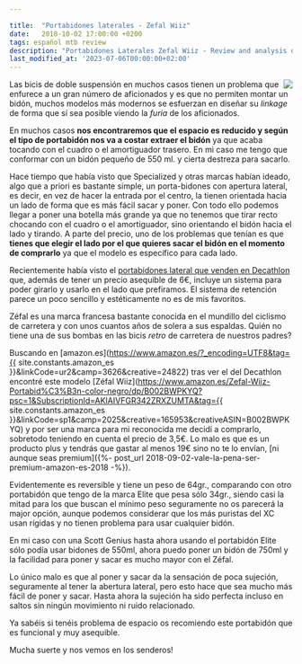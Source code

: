 ```yaml
---

title:  "Portabidones laterales - Zefal Wiiz"
date:   2018-10-02 17:00:00 +0200
tags: español mtb review
description: "Portabidones Laterales Zefal Wiiz - Review and analysis of the Zefal Wiiz side-entry bottle cage."
last_modified_at: '2023-07-06T00:00:00+02:00'
---
```


<a href='{{ site.constants.wsib }}/es/zefal%20wiiz'><img style="float: right;" src="https://i.imgur.com/tejFkXZm.jpg"></a>

Las bicis de doble suspensión en muchos casos tienen un problema que enfurece a un gran número de aficionados y es que no permiten montar un bidón, muchos modelos más modernos se esfuerzan en diseñar su *linkage* de forma que sí sea posible viendo la *furia* de los aficionados.

En muchos casos **nos encontraremos que el espacio es reducido y según el tipo de portabidón nos va a costar extraer el bidón** ya que acaba tocando con el cuadro o el amortiguador trasero. En mi caso me tengo que conformar con un bidón pequeño de 550 ml. y cierta destreza para sacarlo.

Hace tiempo que había visto que Specialized y otras marcas habían ideado, algo que a priori es bastante simple, un porta-bidones con apertura lateral, es decir, en vez de hacer la entrada por el centro, la tienen orientada hacia un lado de forma que es más fácil sacar y poner. Con todo ello podemos llegar a poner una botella más grande ya que no tenemos que tirar recto chocando con el cuadro o el amortiguador, sino orientando el bidón hacia el lado y tirando. A parte del precio, uno de los problemas que tenían es que **tienes que elegir el lado por el que quieres sacar el bidón en el momento de comprarlo** ya que el modelo es específico para cada lado.

Recientemente había visto el [portabidones lateral que venden en Decathlon](https://www.decathlon.es/portabidon-bicicleta-ciclismo-btwin-entrada-lateral-id_8500510.html) que, además de tener un precio asequible de 6€, incluye un sistema para poder girarlo y usarlo en el lado que prefiramos. El sistema de retención parece un poco sencillo y estéticamente no es de mis favoritos.

Zéfal es una marca francesa bastante conocida en el mundillo del ciclismo de carretera y con unos cuantos años de solera a sus espaldas. Quién no tiene una de sus bombas en las bicis *retro* de carretera de nuestros padres?

Buscando en [amazon.es](https://www.amazon.es/?_encoding=UTF8&tag={{ site.constants.amazon_es }}&linkCode=ur2&camp=3626&creative=24822) tras ver el del Decathlon encontré este modelo [Zéfal Wiiz](https://www.amazon.es/Zefal-Wiiz-Portabid%C3%B3n-color-negro/dp/B002BWPKYQ?psc=1&SubscriptionId=AKIAIVFGR342ZRXZUMTA&tag={{ site.constants.amazon_es }}&linkCode=sp1&camp=2025&creative=165953&creativeASIN=B002BWPKYQ) y por ser una marca para mi reconocida me decidí a comprarlo, sobretodo teniendo en cuenta el precio de 3,5€. Lo malo es que es un producto plus y tendrás que gastar al menos 19€ sino no te lo envían, [ni aunque seas premium]({%- post_url 2018-09-02-vale-la-pena-ser-premium-amazon-es-2018 -%}).

Evidentemente es reversible y tiene un peso de 64gr., comparando con otro portabidón que tengo de la marca Elite que pesa sólo 34gr., siendo casi la mitad para los que buscan el mínimo peso seguramente no os parecerá la major opción, aunque podemos considerar que los más puristas del XC usan rígidas y no tienen problema para usar cualquier bidón.

En mi caso con una Scott Genius hasta ahora usando el portabidón Elite sólo podía usar bidones de 550ml, ahora puedo poner un bidón de 750ml y la facilidad para poner y sacar es mucho mayor con el Zéfal.

Lo único malo es que al poner y sacar da la sensación de poca sujeción, seguramente al tener la abertura lateral, pero esto hace que sea mucho más fácil de poner y sacar. Hasta ahora la sujeción ha sido perfecta incluso en saltos sin ningún movimiento ni ruido relacionado.

Ya sabéis si tenéis problema de espacio os recomiendo este portabidón que es funcional y muy asequible.

Mucha suerte y nos vemos en los senderos!
